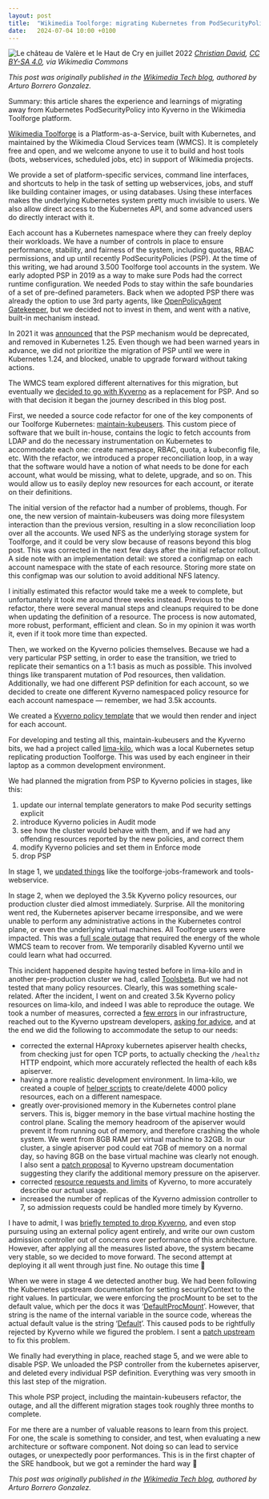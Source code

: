 ```yaml
---
layout: post
title:  "Wikimedia Toolforge: migrating Kubernetes from PodSecurityPolicy to Kyverno"
date:   2024-07-04 10:00 +0100
---
```


![Le château de Valère et le Haut de Cry en juillet 2022][logo]
_[Christian
David](https://commons.wikimedia.org/wiki/File:Ch%C3%A2teau_de_Val%C3%A8re_et_Haut_de_Cry_-_juillet_2022.jpg),
[CC BY-SA 4.0](https://creativecommons.org/licenses/by-sa/4.0), via Wikimedia Commons_

_This post was originally published in the [Wikimedia Tech blog][orig], authored by Arturo Borrero Gonzalez._

Summary: this article shares the experience and learnings of migrating away from Kubernetes PodSecurityPolicy into
Kyverno in the Wikimedia Toolforge platform.

[Wikimedia Toolforge](https://wikitech.wikimedia.org/wiki/Portal:Toolforge) is a Platform-as-a-Service, built with
Kubernetes, and maintained by the Wikimedia Cloud Services team (WMCS). It is completely free and open, and we welcome
anyone to use it to build and host tools (bots, webservices, scheduled jobs, etc) in support of Wikimedia projects.

We provide a set of platform-specific services, command line interfaces, and shortcuts to help in the task of setting up
webservices, jobs, and stuff like building container images, or using databases. Using these interfaces makes the
underlying Kubernetes system pretty much invisible to users. We also allow direct access to the Kubernetes API, and some
advanced users do directly interact with it.

<!--more-->

Each account has a Kubernetes namespace where they can freely deploy their workloads. We have a number of controls in
place to ensure performance, stability, and fairness of the system, including quotas, RBAC permissions, and up until
recently PodSecurityPolicies (PSP). At the time of this writing, we had around 3.500 Toolforge tool accounts in the
system. We early adopted PSP in 2019 as a way to make sure Pods had the correct runtime configuration. We needed Pods to
stay within the safe boundaries of a set of pre-defined parameters. Back when we adopted PSP there was already the
option to use 3rd party agents, like  [OpenPolicyAgent Gatekeeper](https://open-policy-agent.github.io/gatekeeper/website/),
but we decided not to invest in them, and went with a native, built-in mechanism instead.

In 2021 it was [announced](https://kubernetes.io/blog/2021/04/06/podsecuritypolicy-deprecation-past-present-and-future/)
that the PSP mechanism would be deprecated, and removed in Kubernetes 1.25. Even though we had been warned years in
advance, we did not prioritize the migration of PSP until we were in Kubernetes 1.24, and blocked, unable to upgrade
forward without taking actions.

The WMCS team explored different alternatives for this migration, but eventually we [decided to go with
Kyverno](https://phabricator.wikimedia.org/T362233) as a replacement for PSP. And so with that decision it began the
journey described in this blog post.

First, we needed a source code refactor for one of the key components of our Toolforge Kubernetes:
[maintain-kubeusers](https://gitlab.wikimedia.org/repos/cloud/toolforge/maintain-kubeusers). This custom piece of
software that we built in-house, contains the logic to fetch accounts from LDAP and do the necessary instrumentation on
Kubernetes to accommodate each one: create namespace, RBAC, quota, a kubeconfig file, etc. With the refactor, we
introduced a proper reconciliation loop, in a way that the software would have a notion of what needs to be done for
each account, what would be missing, what to delete, upgrade, and so on. This would allow us to easily deploy new
resources for each account, or iterate on their definitions.

The initial version of the refactor had a number of problems, though. For one, the new version of maintain-kubeusers was
doing more filesystem interaction than the previous version, resulting in a slow reconciliation loop over all the
accounts. We used NFS as the underlying storage system for Toolforge, and it could be very slow because of reasons
beyond this blog post. This was corrected in the next few days after the initial refactor rollout. A side note with an
implementation detail: we stored a configmap on each account namespace with the state of each resource. Storing more
state on this configmap was our solution to avoid additional NFS latency.

I initially estimated this refactor would take me a week to complete, but unfortunately it took me around three weeks
instead. Previous to the refactor, there were several manual steps and cleanups required to be done when updating the
definition of a resource. The process is now automated, more robust, performant, efficient and clean. So in my opinion
it was worth it, even if it took more time than expected.

Then, we worked on the Kyverno policies themselves. Because we had a very particular PSP setting, in order to ease the
transition, we tried to replicate their semantics on a 1:1 basis as much as possible. This involved things like
transparent mutation of Pod resources, then validation. Additionally, we had one different PSP definition for each
account, so we decided to create one different Kyverno namespaced policy resource for each account namespace — remember,
we had 3.5k accounts.

We created a [Kyverno policy
template](https://gitlab.wikimedia.org/repos/cloud/toolforge/maintain-kubeusers/-/blob/main/maintain_kubeusers/resources/kyverno_pod_policy.yaml.tpl?ref_type=heads)
that we would then render and inject for each account.

For developing and testing all this, maintain-kubeusers and the Kyverno bits, we had a project called
[lima-kilo](https://gitlab.wikimedia.org/repos/cloud/toolforge/lima-kilo), which was a local Kubernetes setup
replicating production Toolforge. This was used by each engineer in their laptop as a common development environment.

We had planned the migration from PSP to Kyverno policies in stages, like this:

1. update our internal template generators to make Pod security settings explicit
2. introduce Kyverno policies in Audit mode
3. see how the cluster would behave with them, and if we had any offending resources reported by the new policies, and
   correct them
4. modify Kyverno policies and set them in Enforce mode
5. drop PSP

In stage 1, we [updated things](https://phabricator.wikimedia.org/T362050) like the toolforge-jobs-framework and tools-webservice.

In stage 2, when we deployed the 3.5k Kyverno policy resources, our production cluster died almost immediately.
Surprise. All the monitoring went red, the Kubernetes apiserver became irresponsibe, and we were unable to perform any
administrative actions in the Kubernetes control plane, or even the underlying virtual machines. All Toolforge users
were impacted. This was a [full scale
outage](https://wikitech.wikimedia.org/wiki/Incidents/2024-06-12_WMCS_toolforge_k8s_control_plane) that required the
energy of the whole WMCS team to recover from. We temporarily disabled Kyverno until we could learn what had occurred.

This incident happened despite having tested before in lima-kilo and in another pre-production cluster we had, called
[Toolsbeta](https://wikitech.wikimedia.org/wiki/Portal:Toolforge/Admin/Toolsbeta). But we had not tested that many
policy resources. Clearly, this was something scale-related. After the incident, I went on and created 3.5k Kyverno
policy resources on lima-kilo, and indeed I was able to reproduce the outage. We took a number of measures, corrected a
[few errors](https://phabricator.wikimedia.org/T367389) in our infrastructure,  reached out to the Kyverno upstream
developers, [asking for advice](https://github.com/kyverno/kyverno/issues/10458), and at the end we did the following to
accommodate the setup to our needs:

* corrected the external HAproxy kubernetes apiserver health checks, from checking just for open TCP ports, to actually
  checking the `/healthz` HTTP endpoint, which more accurately reflected the health of each k8s apiserver.
* having a more realistic development environment. In lima-kilo, we created a couple of [helper scripts](https://gitlab.wikimedia.org/repos/cloud/toolforge/lima-kilo/-/blob/main/helpers/toolforge_create_many_accounts.sh?ref_type=heads) to create/delete
  4000 policy resources, each on a different namespace.
* greatly over-provisioned memory in the Kubernetes control plane servers. This is, bigger memory in the base virtual
  machine hosting the control plane. Scaling the memory headroom of the apiserver would prevent it from running out of
  memory, and therefore crashing the whole system. We went from 8GB RAM per virtual machine to 32GB.  In our cluster, a
  single apiserver pod could eat 7GB of memory on a normal day, so having 8GB on the base virtual machine was clearly
  not enough. I also sent a [patch proposal](https://github.com/kyverno/website/pull/1295) to Kyverno upstream documentation suggesting they clarify the additional
  memory pressure on the apiserver.
* corrected [resource requests and limits](https://gitlab.wikimedia.org/repos/cloud/toolforge/toolforge-deploy/-/blob/main/components/kyverno/values/common/settings.yaml?ref_type=heads) of Kyverno, to more accurately describe our actual usage.
* increased the number of replicas of the Kyverno admission controller to 7, so admission requests could be handled more
  timely by Kyverno.

I have to admit, I was [briefly tempted to drop Kyverno](https://phabricator.wikimedia.org/T367950), and even stop pursuing using an external policy agent entirely,
and write our own custom admission controller out of concerns over performance of this architecture. However, after
applying all the measures listed above, the system became very stable, so we decided to move forward. The second attempt
at deploying it all went through just fine. No outage this time 🙂

When we were in stage 4 we detected another bug. We had been following the Kubernetes upstream documentation for setting
securityContext to the right values. In particular, we were enforcing the procMount to be set to the default value,
which per the docs it was
‘[DefaultProcMount](https://kubernetes.io/docs/reference/generated/kubernetes-api/v1.24/#securitycontext-v1-core)’.
However, that string is the name of the internal variable in the source code, whereas the actual default value is the
string ‘[Default](https://github.com/kubernetes/api/blob/release-1.24/core/v1/types.go#L6422)’. This caused pods to be
rightfully rejected by Kyverno while we figured the problem. I sent a [patch
upstream](https://github.com/kubernetes/kubernetes/pull/125782) to fix this problem.

We finally had everything in place, reached stage 5, and we were able to disable PSP. We unloaded the PSP controller
from the kubernetes apiserver, and deleted every individual PSP definition. Everything was very smooth in this last step
of the migration.

This whole PSP project, including the maintain-kubeusers refactor, the outage, and all the different migration stages
took roughly three months to complete.

For me there are a number of valuable reasons to learn from this project. For one, the scale is something to consider,
and test, when evaluating a new architecture or software component. Not doing so can lead to service outages, or
unexpectedly poor performances. This is in the first chapter of the SRE handbook, but we got a reminder the hard way 🙂

_This post was originally published in the [Wikimedia Tech blog][orig], authored by Arturo Borrero Gonzalez._

[logo]:		{{site.url}}/assets/20240704-wikimedia-commons-chateau-de-valere.png
[orig]:     https://techblog.wikimedia.org/2024/07/03/wikimedia-toolforge-migrating-kubernetes-from-podsecuritypolicy-to-kyverno/
